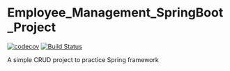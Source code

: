 # Employee_Management_SpringBoot_Project

[![codecov](https://codecov.io/gh/NinjaKame/Employee_Management_SpringBoot_Project/branch/master/graph/badge.svg?token=MZOR2B7SAM)](https://codecov.io/gh/NinjaKame/Employee_Management_SpringBoot_Project)
[![Build Status](https://app.travis-ci.com/NinjaKame/Employee_Management_SpringBoot_Project.svg?branch=master)](https://app.travis-ci.com/NinjaKame/Employee_Management_SpringBoot_Project)

A simple CRUD project to practice Spring framework
